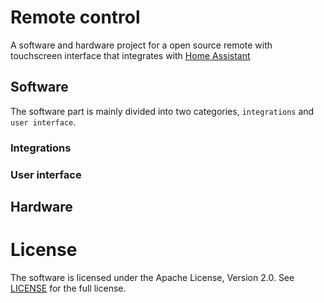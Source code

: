 # Remote control
A software and hardware project for a open source remote with touchscreen interface that integrates with [Home Assistant](https://www.home-assistant.io/)

## Software
The software part is mainly divided into two categories, `integrations` and `user interface`.
### Integrations

### User interface

## Hardware

# License
The software is licensed under the Apache License, Version 2.0. See [LICENSE](https://github.com/Mozzo1000/bigrss/blob/master/LICENSE) for the full license.